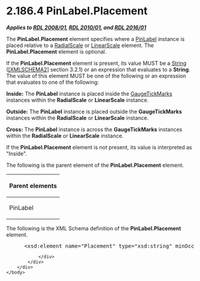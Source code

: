 <html dir="LTR" xmlns:mshelp="http://msdn.microsoft.com/mshelp" xmlns:ddue="http://ddue.schemas.microsoft.com/authoring/2003/5" xmlns:xlink="http://www.w3.org/1999/xlink" xmlns:tool="http://www.microsoft.com/tooltip">
    <head>
        <meta http-equiv="Content-Type" content="text/html; CHARSET=utf-8"></meta>
        <meta name="save" content="history"></meta>
        <title>2.186.4 PinLabel.Placement</title>
        <xml>
            <mshelp:toctitle title="2.186.4 PinLabel.Placement"></mshelp:toctitle>
            <mshelp:rltitle title="[MS-RDL]: PinLabel.Placement"></mshelp:rltitle>
            <mshelp:keyword index="A" term="bb042693-f356-4e70-8294-ed755ef19f8b"></mshelp:keyword>
            <mshelp:attr name="DCSext.ContentType" value="open specification"></mshelp:attr>
            <mshelp:attr name="AssetID" value="bb042693-f356-4e70-8294-ed755ef19f8b"></mshelp:attr>
            <mshelp:attr name="TopicType" value="kbRef"></mshelp:attr>
            <mshelp:attr name="DCSext.Title" value="[MS-RDL]: PinLabel.Placement" />
        </xml>
    </head>
    <body>
        <div id="header">
            <h1 class="heading">2.186.4 PinLabel.Placement</h1>
        </div>
        <div id="mainSection">
            <div id="mainBody">
                <div id="allHistory" class="saveHistory"></div>
                <div id="sectionSection0" class="section" name="collapseableSection">
                    

<p><b><i>Applies to </i></b><a href="1e855f94-4617-47e4-b89e-0856c6cb420f.html"><b><i>RDL 2008/01</i></b></a><b><i>,
</i></b><a href="3428e690-a348-4ec7-8a6a-8efb42d2cdee.html"><b><i>RDL 2010/01</i></b></a><b><i>,
and </i></b><a href="52ce3983-2bfc-4e72-9359-42aaf5fe4509.html"><b><i>RDL 2016/01</i></b></a></p>

<p>The <b>PinLabel.Placement</b> element specifies where a <a href="8a95fbbe-67d8-418f-8b2c-dc7fb18fdf6b.html">PinLabel</a> instance is
placed relative to a <a href="86468d9f-c561-4b50-a689-5dfccfde8495.html">RadialScale</a>
or <a href="744f8b40-7ad5-4652-94a1-76ae5df59389.html">LinearScale</a> element.
The <b>PinLabel.Placement</b> element is optional.</p>

<p>If the <b>PinLabel.Placement</b> element is present, its
value MUST be a <a href="1ed81ef3-a683-45e3-aaad-bd2bbe71bc3d.html">String</a>
(<a href="https://go.microsoft.com/fwlink/?LinkId=90610">[XMLSCHEMA2]</a> section
3.2.1) or an expression that evaluates to a <b>String</b>. The value of this
element MUST be one of the following or an expression that evaluates to one of
the following:</p>

<p><b>Inside:</b> The <b>PinLabel</b> instance is placed
inside the <a href="85bb1716-e94b-4d9a-97b3-3c681e0c53d5.html">GaugeTickMarks</a>
instances within the <b>RadialScale</b> or <b>LinearScale</b> instance.</p>

<p><b>Outside:</b> The <b>PinLabel</b> instance is
placed outside the <b>GaugeTickMarks</b> instances within the <b>RadialScale</b>
or <b>LinearScale</b> instance.</p>

<p><b>Cross:</b> The <b>PinLabel</b> instance is across
the <b>GaugeTickMarks</b> instances within the <b>RadialScale</b> or <b>LinearScale</b>
instance.</p>

<p>If the <b>PinLabel.Placement</b> element is not present, its
value is interpreted as &quot;Inside&quot;.</p>

<p>The following is the parent element of the <b>PinLabel.Placement</b>
element.</p>

<table>
 <thead>
  <tr>
   <th>
   <p>Parent elements</p>
   </th>
  </tr>
 </thead>
 <tr>
  <td>
  <p>PinLabel</p>
  </td>
 </tr>
</table>

<p>The following is the XML Schema definition of the <b>PinLabel.Placement</b>
element.</p>

<dl>
<dd>
<div><pre> &lt;xsd:element name=&quot;Placement&quot; type=&quot;xsd:string&quot; minOccurs=&quot;0&quot;&gt;
</pre></div>
</dd></dl>


                </div>
            </div>
        </div>
    </body>
</html>